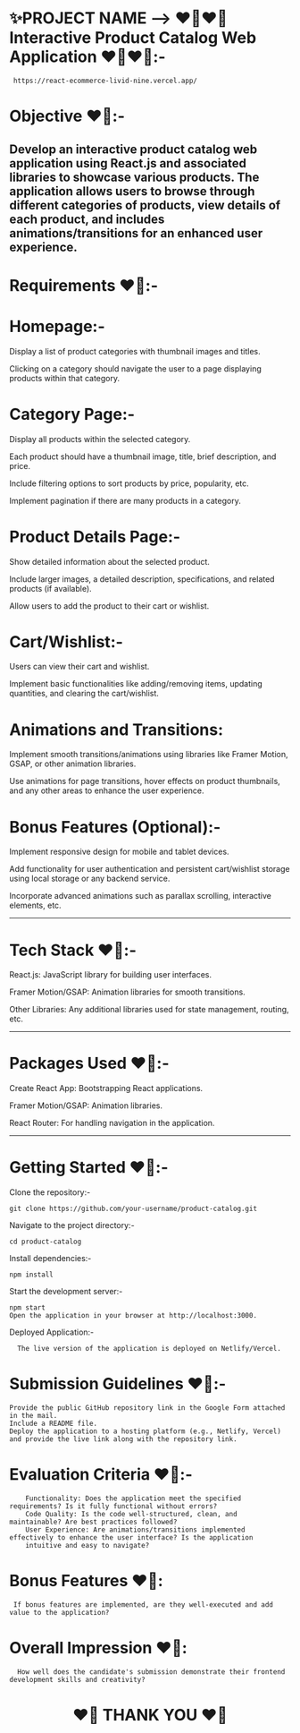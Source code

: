 
# ✨PROJECT NAME --> ❤️‍🔥❤️‍🔥 Interactive Product Catalog Web Application ❤️‍🔥❤️‍🔥:-

     https://react-ecommerce-livid-nine.vercel.app/
     
# Objective ❤️‍🔥:-

Develop an interactive product catalog web application using React.js and associated libraries to showcase various products. The application allows users to browse through different categories of products, view details of each product, and includes animations/transitions for an enhanced user experience.
---

# Requirements ❤️‍🔥:-

# Homepage:-
Display a list of product categories with thumbnail images and titles.

Clicking on a category should navigate the user to a page displaying products within that category.

# Category Page:-
Display all products within the selected category.

Each product should have a thumbnail image, title, brief description, and price.

Include filtering options to sort products by price, popularity, etc.

Implement pagination if there are many products in a category.

# Product Details Page:-
Show detailed information about the selected product.

Include larger images, a detailed description, specifications, and related products (if available).

Allow users to add the product to their cart or wishlist.

# Cart/Wishlist:-
Users can view their cart and wishlist.

Implement basic functionalities like adding/removing items, updating quantities, and clearing the cart/wishlist.

# Animations and Transitions:

Implement smooth transitions/animations using libraries like Framer Motion, GSAP, or other animation libraries.

Use animations for page transitions, hover effects on product thumbnails, and any other areas to enhance the user experience.

# Bonus Features (Optional):-
Implement responsive design for mobile and tablet devices.

Add functionality for user authentication and persistent cart/wishlist storage using local storage or any backend service.

Incorporate advanced animations such as parallax scrolling, interactive elements, etc.

----
# Tech Stack ❤️‍🔥:-
React.js: JavaScript library for building user interfaces.

Framer Motion/GSAP: Animation libraries for smooth transitions.

Other Libraries: Any additional libraries used for state management, routing, etc.

---
# Packages Used ❤️‍🔥:-
Create React App: Bootstrapping React applications.

Framer Motion/GSAP: Animation libraries.

React Router: For handling navigation in the application.

----

# Getting Started ❤️‍🔥:-
Clone the repository:-

    git clone https://github.com/your-username/product-catalog.git
    
Navigate to the project directory:-

    cd product-catalog

Install dependencies:-

    npm install
    
Start the development server:-

    npm start
    Open the application in your browser at http://localhost:3000.

Deployed Application:-

      The live version of the application is deployed on Netlify/Vercel.

# Submission Guidelines ❤️‍🔥:-

    Provide the public GitHub repository link in the Google Form attached in the mail.
    Include a README file.
    Deploy the application to a hosting platform (e.g., Netlify, Vercel) and provide the live link along with the repository link.

# Evaluation Criteria ❤️‍🔥:-

        Functionality: Does the application meet the specified requirements? Is it fully functional without errors?
        Code Quality: Is the code well-structured, clean, and maintainable? Are best practices followed?
        User Experience: Are animations/transitions implemented effectively to enhance the user interface? Is the application 
        intuitive and easy to navigate?
        
# Bonus Features ❤️‍🔥: 

     If bonus features are implemented, are they well-executed and add value to the application?

# Overall Impression ❤️‍🔥: 

      How well does the candidate's submission demonstrate their frontend development skills and creativity?

<h1 align = "center">❤️‍🔥 THANK YOU ❤️‍🔥</h1>
